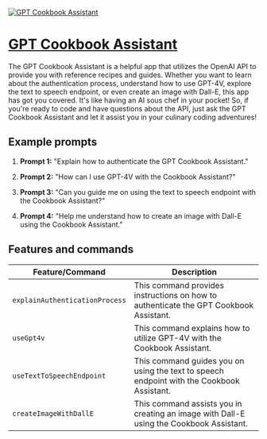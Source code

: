 [![GPT Cookbook Assistant](https://files.oaiusercontent.com/file-poM7BDLxbFC5bWpm711W2VBq?se=2123-10-14T14%3A39%3A39Z&sp=r&sv=2021-08-06&sr=b&rscc=max-age%3D31536000%2C%20immutable&rscd=attachment%3B%20filename%3Dd3fe5abe-0418-488d-847f-ea2082c07fe3.png&sig=mFPvE1QEfDPO/L5YTIgYlBGjMJcuONoPyXb7%2BZhadvg%3D)](https://chat.openai.com/g/g-0CJGM4hMw-gpt-cookbook-assistant)

# [GPT Cookbook Assistant](https://chat.openai.com/g/g-0CJGM4hMw-gpt-cookbook-assistant)

The GPT Cookbook Assistant is a helpful app that utilizes the OpenAI API to provide you with reference recipes and guides. Whether you want to learn about the authentication process, understand how to use GPT-4V, explore the text to speech endpoint, or even create an image with Dall-E, this app has got you covered. It's like having an AI sous chef in your pocket! So, if you're ready to code and have questions about the API, just ask the GPT Cookbook Assistant and let it assist you in your culinary coding adventures!

## Example prompts

1. **Prompt 1:** "Explain how to authenticate the GPT Cookbook Assistant."

2. **Prompt 2:** "How can I use GPT-4V with the Cookbook Assistant?"

3. **Prompt 3:** "Can you guide me on using the text to speech endpoint with the Cookbook Assistant?"

4. **Prompt 4:** "Help me understand how to create an image with Dall-E using the Cookbook Assistant."


## Features and commands

| Feature/Command | Description |
| --- | --- |
| `explainAuthenticationProcess` | This command provides instructions on how to authenticate the GPT Cookbook Assistant. |
| `useGpt4v` | This command explains how to utilize GPT-4V with the Cookbook Assistant. |
| `useTextToSpeechEndpoint` | This command guides you on using the text to speech endpoint with the Cookbook Assistant. |
| `createImageWithDallE` | This command assists you in creating an image with Dall-E using the Cookbook Assistant. |